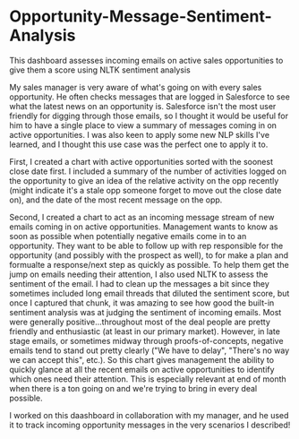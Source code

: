 # Opportunity-Message-Sentiment-Analysis
This dashboard assesses incoming emails on active sales opportunities to give them a score using NLTK sentiment analysis

My sales manager is very aware of what's going on with every sales opportunity. He often checks messages that are logged in Salesforce to see what the latest news on an opportunity is. Salesforce isn't the most user friendly for digging through those emails, so I thought it would be useful for him to have a single place to view a summary of messages coming in on active opportunities. I was also keen to apply some new NLP skills I've learned, and I thought this use case was the perfect one to apply it to.

First, I created a chart with active opportunities sorted with the soonest close date first. I included a summary of the number of activities logged on the opportunity to give an idea of the relative activity on the opp recently (might indicate it's a stale opp someone forget to move out the close date on), and the date of the most recent message on the opp.

Second, I created a chart to act as an incoming message stream of new emails coming in on active opportunities. Management wants to know as soon as possible when potentially negative emails come in to an opportunity. They want to be able to follow up with rep responsible for the opportunity (and possibly with the prospect as well), to for make a plan and formualte a response/next step as quickly as possible. To help them get the jump on emails needing their attention, I also used NLTK to assess the sentiment of the email.  I had to clean up the messages a bit since they sometimes included long email threads that diluted the sentiment score, but once I captured that chunk, it was amazing to see how good the built-in sentiment analysis was at judging the sentiment of incoming emails. Most were generally positive...throughout most of the deal people are pretty friendly and enthusiastic (at least in our primary market). However, in late stage emails, or sometimes midway through proofs-of-concepts, negative emails tend to stand out pretty clearly ("We have to delay", "There's no way we can accept this", etc.). So this chart gives management the ability to quickly glance at all the recent emails on active opportunities to identify which ones need their attention. This is especially relevant at end of month when there is a ton going on and we're trying to bring in every deal possible.

I worked on this daashboard in collaboration with my manager, and he used it to track incoming opportunity messages in the very scenarios I described!

